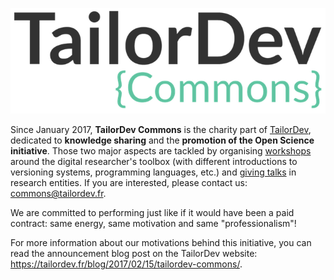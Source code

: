 ![](/assets/TailorDev-commons-logo.png)

Since January 2017, **TailorDev Commons** is the charity part of [TailorDev](https://tailordev.fr/), dedicated to **knowledge sharing** and the **promotion of the Open Science initiative**. Those two major aspects are tackled by organising [workshops](/software-carpentry/past-workshops.md) around the digital researcher's toolbox (with different introductions to versioning systems, programming languages, etc.) and [giving talks](/conferences/past-talks.md) in research entities. If you are interested, please contact us: [commons@tailordev.fr](mailto:commons@tailordev.fr).

We are committed to performing just like if it would have been a paid contract: same energy, same motivation and same "professionalism"!

For more information about our motivations behind this initiative, you can read the announcement blog post on the TailorDev website: https://tailordev.fr/blog/2017/02/15/tailordev-commons/.